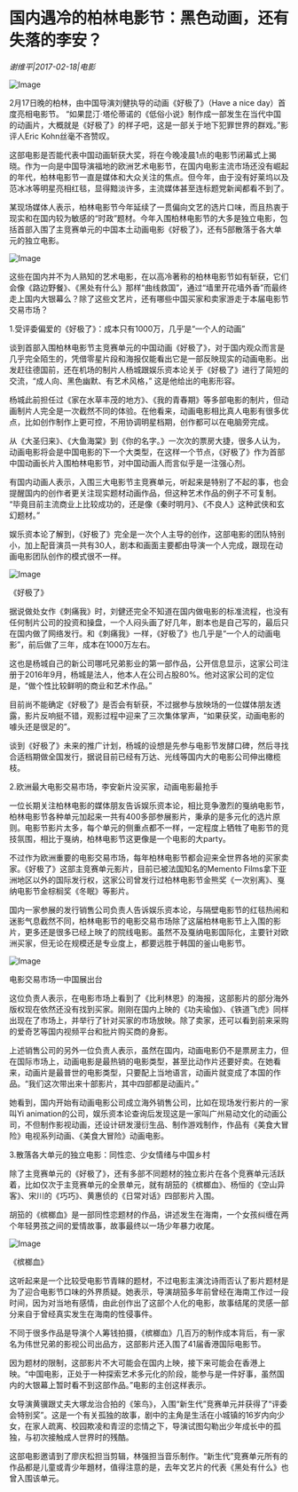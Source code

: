 # 国内遇冷的柏林电影节：黑色动画，还有失落的李安？

*谢维平|2017-02-18|电影*

![Image](http://static.ylzbl.com/201704281807061597)

2月17日晚的柏林，由中国导演刘健执导的动画《好极了》（Have a nice day）首度亮相电影节。 “如果昆汀·塔伦蒂诺的《低俗小说》制作成一部发生在当代中国的动画片，大概就是《好极了》的样子吧，这是一部关于地下犯罪世界的群戏。”影评人Eric Kohn丝毫不吝赞叹。

这部电影是否能代表中国动画斩获大奖，将在今晚凌晨1点的电影节闭幕式上揭晓。作为一向是中国导演福地的欧洲艺术电影节，在国内电影主流市场还没有崛起的年代，柏林电影节一直是媒体和大众关注的焦点。但今年，由于没有好莱坞以及范冰冰等明星亮相红毯，显得黯淡许多，主流媒体甚至连标题党新闻都看不到了。

某现场媒体人表示，柏林电影节今年延续了一贯偏向文艺的选片口味，而且热衷于现实和在国内较为敏感的“时政”题材。今年入围柏林电影节的大多是独立电影，包括首部入围了主竞赛单元的中国本土动画电影《好极了》，还有5部散落于各大单元的独立电影。

![Image](http://static.ylzbl.com/201704281807077067)

这些在国内并不为人熟知的艺术电影，在以高冷著称的柏林电影节如有斩获，它们会像《路边野餐》、《黑处有什么》那样“曲线救国”，通过“墙里开花墙外香”而最终走上国内大银幕么？除了这些文艺片，还有哪些中国买家和卖家游走于本届电影节交易市场？

1.受评委偏爱的《好极了》：成本只有1000万，几乎是“一个人的动画”

谈到首部入围柏林电影节主竞赛单元的中国动画《好极了》，对于国内观众而言是几乎完全陌生的，凭借零星片段和海报仅能看出它是一部反映现实的动画电影。出发赶往德国前，还在机场的制片人杨城跟娱乐资本论关于《好极了》进行了简短的交流，“成人向、黑色幽默、有艺术风格，” 这是他给出的电影形容。

杨城此前担任过《家在水草丰茂的地方》、《我的青春期》等多部电影的制片，但动画制片人完全是一次截然不同的体验。在他看来，动画电影相比真人电影有很多优点，比如创作制作上更可控，不用协调明星档期，创作都可以在电脑旁完成。

从《大圣归来》、《大鱼海棠》到《你的名字。》一次次的票房大捷，很多人认为，动画电影将会是中国电影的下一个大类型，在这样一个节点，《好极了》作为首部中国动画长片入围柏林电影节，对中国动画人而言似乎是一注强心剂。

有国内动画人表示，入围三大电影节主竞赛单元，听起来是特别了不起的事，也会提醒国内的创作者更关注现实题材动画作品，但这种艺术作品的例子不可复制。 “毕竟目前主流商业上比较成功的，还是像《秦时明月》、《不良人》这种武侠和玄幻题材。”

娱乐资本论了解到，《好极了》完全是一次个人主导的创作，这部电影的团队特别小，加上配音演员一共有30人，剧本和画面主要都由导演一个人完成，跟现在动画电影团队创作的模式很不一样。

![Image](http://static.ylzbl.com/201704281807079076)

《好极了》

据说做处女作《刺痛我》时，刘健还完全不知道在国内做电影的标准流程，也没有任何制片公司的投资和操盘，一个人闷头画了好几年，剧本也是自己写的，最后只在国内做了网络发行。和《刺痛我》一样，《好极了》也几乎是“一个人的动画电影”，前后做了三年，成本在1000万左右。

这也是杨城自己的新公司哪吒兄弟影业的第一部作品，公开信息显示，这家公司注册于2016年9月，杨城是法人，他本人在公司占股80%。他对这家公司的定位是，“做个性比较鲜明的商业和艺术作品。”

目前尚不能确定《好极了》是否会有斩获，不过据参与放映场的一位媒体朋友透露，影片反响挺不错，观影过程中迎来了三次集体掌声，“如果获奖，动画电影的噱头还是很足的”。

谈到《好极了》未来的推广计划，杨城的设想是先参与电影节发酵口碑，然后寻找合适档期做全国发行，据说目前已经有万达、光线等国内大的电影公司伸出橄榄枝。

2.欧洲最大电影交易市场，李安新片没买家，动画电影最抢手

一位长期关注柏林电影的媒体朋友告诉娱乐资本论，相比竞争激烈的戛纳电影节，柏林电影节各种单元加起来一共有400多部参展影片，秉承的是多元化的选片原则。电影节影片太多，每个单元的侧重点都不一样，一定程度上牺牲了电影节的竞技氛围，相比于戛纳，柏林电影节这更像是一个电影的大party。

不过作为欧洲重要的电影交易市场，每年柏林电影节都会迎来全世界各地的买家卖家。《好极了》这部主竞赛单元影片，目前已被法国知名的Memento Films拿下亚洲地区以外的国际发行权，这家公司曾发行过柏林电影节金熊奖《一次别离》、戛纳电影节金棕榈奖《冬眠》等影片。

国内一家参展的发行销售公司负责人告诉娱乐资本论，与隔壁电影节的红毯热闹和迷影气息截然不同，柏林电影节的电影交易市场除了这届柏林电影节上入围的影片，更多还是很多已经上映了的院线电影。虽然不及戛纳电影国际化，主要针对欧洲买家，但无论在规模还是专业度上，都要远胜于韩国的釜山电影节。

![Image](http://static.ylzbl.com/201704281807072385)

电影交易市场一中国展出台

这位负责人表示，在电影市场上看到了《比利林恩》的海报，这部影片的部分海外版权现在依然还没有找到买家。刚刚在国内上映的《功夫瑜伽》、《铁道飞虎》同样出现在了市场上，并举行了针对买家的市场放映。除了卖家，还可以看到前来采购的爱奇艺等国内视频平台和批片购买商的身影。

上述销售公司的另外一位负责人表示，虽然在国内，动画电影仍不是票房主力，但在国际市场上，动画电影是最热销的电影类型，甚至比动作片还要好卖。在她看来，动画片是最普世的电影类型，只要配上当地语言，动画片就变成了本国的作品。“我们这次带出来十部影片，其中四部都是动画片。”

她看到，国内开始有动画电影公司成立海外销售公司，比如在现场发行影片的一家叫Yi animation的公司，娱乐资本论查询后发现这是一家叫广州易动文化的动画公司，不但制作影视动画，还设计研发漫衍生品、制作游戏制作，作品有《美食大冒险》电视系列动画、《美食大冒险》动画电影。

3.散落各大单元的独立电影：同性恋、少女情绪与中国乡村

除了主竞赛单元的《好极了》，还有多部不同题材的独立影片在各个竞赛单元活跃着，比如仅次于主竞赛单元的全景单元，就有胡笳的《槟榔血》、杨恒的《空山异客》、宋川的《巧巧》、黄惠侦的《日常对话》四部影片入围。

胡笳的《槟榔血》是一部同性恋题材的作品，讲述发生在海南，一个女孩纠缠在两个年轻男孩之间的爱情故事，故事最终以一场少年暴力收尾。

![Image](http://static.ylzbl.com/201704281807073001)

《槟榔血》

这听起来是一个比较受电影节青睐的题材，不过电影主演沈诗雨否认了影片题材是为了迎合电影节口味的外界质疑。她表示，导演胡笳多年前曾经在海南工作过一段时间，因为对当地有感情，由此创作出了这部个人化的电影，故事结尾的灵感一部分来自于曾经真实发生在海南的性侵事件。

不同于很多作品是导演个人筹钱拍摄，《槟榔血》几百万的制作成本背后，有一家名为伟世兄弟的影视公司出品方，这部影片还入围了41届香港国际电影节。

因为题材的限制，这部影片不大可能会在国内上映，接下来可能会在香港上映。“中国电影，正处于一种探索艺术多元化的阶段，能参与是一件好事，虽然国内的大银幕上暂时看不到这部作品。”电影的主创这样表示。

女导演黄骥跟丈夫大塚龙治合拍的《笨鸟》，入围“新生代”竞赛单元并获得了“评委会特别奖”。这是一个有关孤独的故事，剧中的主角是生活在小城镇的16岁内向少女，在家人疏离、校园欺凌和青涩的恋情之下，导演试图勾勒出少年成长中的孤独，与初次接触成人世界时的残酷。

这部电影邀请到了廖庆松担当剪辑，林强担当音乐制作。“新生代”竞赛单元所有的作品都是儿童或青少年題材，值得注意的是，去年文艺片的代表《黑处有什么》也曾入围该单元。

